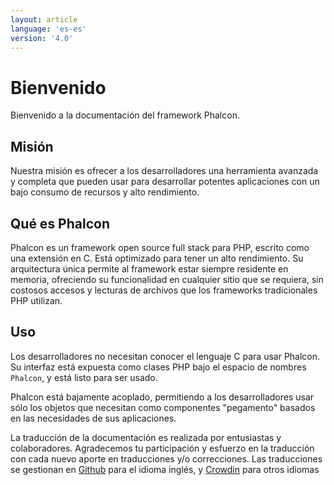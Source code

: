 ```yaml
---
layout: article
language: 'es-es'
version: '4.0'
---
```


# Bienvenido

Bienvenido a la documentación del framework Phalcon.

## Misión

Nuestra misión es ofrecer a los desarrolladores una herramienta avanzada y completa que pueden usar para desarrollar potentes aplicaciones con un bajo consumo de recursos y alto rendimiento.

## Qué es Phalcon

Phalcon es un framework open source full stack para PHP, escrito como una extensión en C. Está optimizado para tener un alto rendimiento. Su arquitectura única permite al framework estar siempre residente en memoria, ofreciendo su funcionalidad en cualquier sitio que se requiera, sin costosos accesos y lecturas de archivos que los frameworks tradicionales PHP utilizan.

## Uso

Los desarrolladores no necesitan conocer el lenguaje C para usar Phalcon. Su interfaz está expuesta como clases PHP bajo el espacio de nombres `Phalcon`, y está listo para ser usado.

Phalcon está bajamente acoplado, permitiendo a los desarrolladores usar sólo los objetos que necesitan como componentes "pegamento" basados en las necesidades de sus aplicaciones.

<div class="alert alert-danger">
    <p>
        La traducción de la documentación es realizada por entusiastas y colaboradores. Agradecemos tu participación y esfuerzo en la traducción con cada nuevo aporte en traducciones y/o correcciones. Las traducciones se gestionan en <a href="https://github.com/phalcon/docs">Github</a> para el idioma inglés, y <a href="https://crowdin.com/project/phalcon-documentation">Crowdin</a> para otros idiomas
    </p>
</div>
